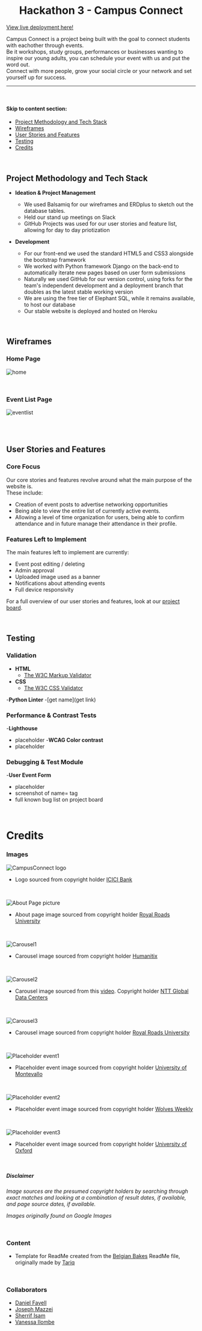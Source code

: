 <h1 align="center">Hackathon 3 - Campus Connect</h1>

[View live deployment here!](https://django-campus-connect-651e95e66b0e.herokuapp.com/)

Campus Connect is a project being built with the goal to connect students with eachother through events.   
Be it workshops, study groups, performances or businesses wanting to inspire our young adults, you can schedule your event with us and put the word out.    
Connect with more people, grow your social circle or your network and set yourself up for success.

<hr>

<br>


#### Skip to content section:

* [Project Methodology and Tech Stack](#project-methodology-and-tech-stack)
* [Wireframes](#wireframes)
* [User Stories and Features](#user-stories-and-features)
* [Testing](#testing)
* [Credits](#credits)

<br>  


## Project Methodology and Tech Stack

- __Ideation & Project Management__
  - We used Balsamiq for our wireframes and ERDplus to sketch out the database tables.
  - Held our stand up meetings on Slack
  - GitHub Projects was used for our user stories and feature list, allowing for day to day priotization

- __Development__
  - For our front-end we used the standard HTML5 and CSS3 alongside the bootstrap framework
  - We worked with Python framework Django on the back-end to automatically iterate new pages based on user form submissions
  - Naturally we used GitHub for our version control, using forks for the team's independent development and a deployment branch that doubles as the latest stable working version
  - We are using the free tier of Elephant SQL, while it remains available, to host our database
  - Our stable website is deployed and hosted on Heroku

<br>


## Wireframes

### Home Page
![home](/DocumentationAssets/HomeStickyHeader.png)

<br>

### Event List Page
![eventlist](/DocumentationAssets/EventList.png)

<br>

<br>

## User Stories and Features

### Core Focus
Our core stories and features revolve around what the main purpose of the website is.   
These include:
<ul>
<li>Creation of event posts to advertise networking opportunities</li>
<li>Being able to view the entire list of currently active events.</li>
<li>Allowing a level of time organization for users, being able to confirm attendance and in future manage their attendance in their profile.</li>
</ul>

### Features Left to Implement
The main features left to implement are currently:
- Event post editing / deleting
- Admin approval
- Uploaded image used as a banner
- Notifications about attending events
- Full device responsivity

For a full overview of our user stories and features, look at our [project board](https://github.com/users/jomazzei/projects/3/views/1).

<br>


## Testing 

### Validation
- __HTML__
  - [The W3C Markup Validator](https://validator.w3.org/#validate_by_input)
- __CSS__
  - [The W3C CSS Validator](https://jigsaw.w3.org/css-validator/)
    
-__Python Linter__
  -[get name](get link)

### Performance & Contrast Tests
-__Lighthouse__
  - placeholder
-__WCAG Color contrast__
  - placeholder

### Debugging & Test Module
-__User Event Form__
  - placeholder
  - screenshot of name= tag
  - full known bug list on project board

<br>


# Credits

### Images
![CampusConnect logo](/DocumentationAssets/campus_logo.png)
- Logo sourced from copyright holder [ICICI Bank](https://www.icicicareers.com/campusconnect/Home.aspx)

<br>

![About Page picture](/DocumentationAssets/about_page_background.jpg)
- About page image sourced from copyright holder [Royal Roads University](https://www.royalroads.ca/events/campus-connect-september-22)

<br>

![Carousel1](/DocumentationAssets/img1.jpg)
- Carousel image sourced from copyright holder [Humanitix](https://events.humanitix.com/campus-connect)

<br>

![Carousel2](/DocumentationAssets/img2.jpg)
- Carousel image sourced from this [video](https://www.youtube.com/watch?v=ZDKuhTLwbj0). Copyright holder [NTT Global Data Centers](https://services.global.ntt/en-us/)

<br>

![Carousel3](/DocumentationAssets/img3.jpg)
- Carousel image sourced from copyright holder [Royal Roads University](https://www.royalroads.ca/events/campus-connect-2021-september-15)

<br>

![Placeholder event1](/DocumentationAssets/careerpanel.jpg)
- Placeholder event image sourced from copyright holder [University of Montevallo](https://www.montevallo.edu/alumni/alumni-events/career-panel/)

<br>

![Placeholder event2](/DocumentationAssets/community3.jpg)
- Placeholder event image sourced from copyright holder [Wolves Weekly](https://wolvesweekly.wordpress.com/2017/12/14/service-hours-ideas/)

<br>

![Placeholder event3](/DocumentationAssets/social-mixer-777x437.jpg)
- Placeholder event image sourced from copyright holder [University of Oxford](https://www.ox.ac.uk/news/arts-blog/power-prediction-language-comprehension)

<br>

##### _Disclaimer_
  _<p>Image sources are the presumed copyright holders by searching through exact matches and looking at a combination of result dates, if available, and page source dates, if available.</p>_
  _<p>Images originally found on Google Images</p>_

<br>

### Content
- Template for ReadMe created from the [Belgian Bakes](https://github.com/Tariq-845/belgian-bakes) ReadMe file, originally made by [Tariq](https://github.com/Tariq-845)

<br>

### Collaborators 
- [Daniel Favell](https://github.com/DanielFavell)
- [Joseph Mazzei](https://github.com/jomazzei)
- [Sherrif Isam](https://github.com/Sherrif-Isam)
- [Vanessa Ilombe](https://github.com/qnessa)
